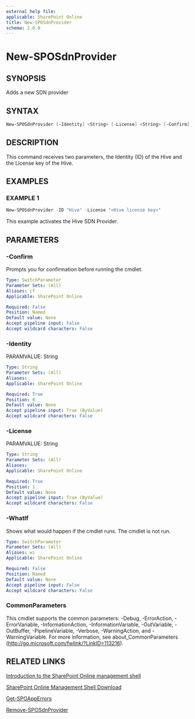 ```yaml
---
external help file: 
applicable: SharePoint Online
title: New-SPOSdnProvider
schema: 2.0.0
---
```


# New-SPOSdnProvider

## SYNOPSIS
Adds a new SDN provider


## SYNTAX

```powershell
New-SPOSdnProvider [-Identity] <String> [-License] <String> [-Confirm] [-WhatIf] [<CommonParameters>]
```


## DESCRIPTION
This command receives two parameters, the Identity (ID) of the Hive and the License key of the Hive.


## EXAMPLES

### EXAMPLE 1

```powershell
New-SPOSdnProvider -ID "Hive" -License "<Hive license key>"
```

This example activates the Hive SDN Provider.


## PARAMETERS

### -Confirm
Prompts you for confirmation before running the cmdlet.

```yaml
Type: SwitchParameter
Parameter Sets: (All)
Aliases: cf
Applicable: SharePoint Online

Required: False
Position: Named
Default value: None
Accept pipeline input: False
Accept wildcard characters: False
```

### -Identity
PARAMVALUE: String


```yaml
Type: String
Parameter Sets: (All)
Aliases: 
Applicable: SharePoint Online

Required: True
Position: 0
Default value: None
Accept pipeline input: True (ByValue)
Accept wildcard characters: False
```

### -License
PARAMVALUE: String


```yaml
Type: String
Parameter Sets: (All)
Aliases: 
Applicable: SharePoint Online

Required: True
Position: 1
Default value: None
Accept pipeline input: True (ByValue)
Accept wildcard characters: False
```

### -WhatIf
Shows what would happen if the cmdlet runs.
The cmdlet is not run.

```yaml
Type: SwitchParameter
Parameter Sets: (All)
Aliases: wi
Applicable: SharePoint Online

Required: False
Position: Named
Default value: None
Accept pipeline input: False
Accept wildcard characters: False
```

### CommonParameters
This cmdlet supports the common parameters: -Debug, -ErrorAction, -ErrorVariable, -InformationAction, -InformationVariable, -OutVariable, -OutBuffer, -PipelineVariable, -Verbose, -WarningAction, and -WarningVariable. For more information, see about_CommonParameters (http://go.microsoft.com/fwlink/?LinkID=113216).


## RELATED LINKS

[Introduction to the SharePoint Online management shell](https://support.office.com/en-us/article/introduction-to-the-sharepoint-online-management-shell-c16941c3-19b4-4710-8056-34c034493429)

[SharePoint Online Management Shell Download](https://www.microsoft.com/en-US/download/details.aspx?id=35588)

[Get-SPOAppErrors](Get-SPOAppErrors.md)


[Remove-SPOSdnProvider](Remove-SPOSdnProvider.md)